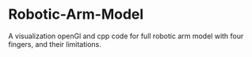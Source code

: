 # Robotic-Arm-Model
A visualization openGl and cpp code for full robotic arm model with four fingers, and their limitations.
